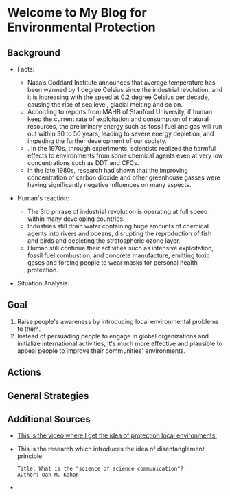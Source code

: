 # Welcome to My Blog for Environmental Protection

## Background
* Facts:
    * Nasa’s Goddard Institute announces that average temperature has been warmed by 1 degree Celsius since the industrial revolution, and it is increasing with the speed at 0.2 degree Celsius per decade, causing the rise of sea level, glacial melting and so on.
    * According to reports from MAHB of Stanford University, if human keep the current rate of exploitation and consumption of natural resources, the preliminary energy such as fossil fuel and gas will run out within 30 to 50 years, leading to severe energy depletion, and impeding the further development of our society.
    * . In the 1970s, through experiments, scientists realized the harmful effects to environments from some chemical agents even at very low concentrations such as DDT and CFCs. 
    * in the late 1980s, research had shown that the improving concentration of carbon dioxide and other greenhouse gasses were having significantly negative influences on many aspects.

* Human's reaction:
    * The 3rd phrase of industrial revolution is operating at full speed within many developing countries. 
    * Industries still drain water containing huge amounts of chemical agents into rivers and oceans, disrupting the reproduction of fish and birds and depleting the stratospheric ozone layer. 
    * Human still continue their activities such as intensive exploitation, fossil fuel combustion, and concrete manufacture, emitting toxic gases and forcing people to wear masks for personal health protection. 

* Situation Analysis:


  


## Goal
1. Raise people's awareness by introducing local environmental problems to them.
1. Instead of persuading people to engage in global organizations and initialize international activities, it's much more effective and plausible to appeal people to improve their communities' environments.

## Actions

## General Strategies


## Additional Sources
* [This is the video where I get the idea of protection local environments.](https://www.youtube.com/watch?v=FHkZ7aOE3hQ)

*  This is the research which introduces the idea of disentanglement principle:
    ```
    Title: What is the "science of science communication"?
    Author: Dan M. Kahan
    ```

* 










